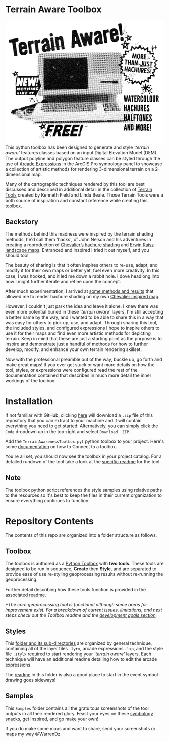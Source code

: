 # Terrain Aware Toolbox
![](https://github.com/WarrenDz/terrain-aware/blob/main/Images/BannerAd_White_Small.png)
This python toolbox has been designed to generate and style _'terrain aware'_ features classes based on an input Digital Elevation Model (DEM). The output polyline and polygon feature classes can be styled through the use of [Arcade Expressions](https://developers.arcgis.com/arcade/) in the ArcGIS Pro symbology panel to showcase a collection of artistic methods for rendering 3-dimensional terrain on a 2-dimensional map.

Many of the cartographic techniques rendered by this tool are best discussed and described in additional detail in the collection of [Terrain Tools](arcg.is/1GvWPr) created by Kenneth Field and Linda Beale. Those Terrain Tools were a both source of inspiration and constant reference while creating this toolbox.

## Backstory
The methods behind this madness were inspired by the terrain shading methods, he'd call them 'hacks', of John Nelson and his adventures in creating a reproduction of [Chevalier’s hachure shading](https://www.esri.com/arcgis-blog/products/arcgis-pro/mapping/chevalier-shade/) and [Erwin Raisz landscape maps](https://www.esri.com/arcgis-blog/products/arcgis-pro/mapping/landscape-map-in-the-spirit-of-erwin-raisz/). Entranced and inspired I tried it out myself, and you should too!

The beauty of sharing is that it often inspires others to re-use, adapt, and modify it for their own maps or better yet, fuel even more creativity. In this case, I was hooked, and it led me down a rabbit hole. I dove headlong into how I might further iterate and refine upon the concept.

After much experimentation, I arrived at [some methods and results](https://warrenrdavison.wixsite.com/maps/post/revisiting-hachure-lines-dynamic-hachure-contours-in-arcgis-pro) that allowed me to render hachure shading on my own [Chevalier inspired map](https://warrenrdavison.wixsite.com/maps/chevalierhachure).

However, I couldn't just park the idea and leave it alone. I knew there was even more potential buried in these _'terrain aware'_ layers, I'm still accepting a better name by the way, and I wanted to be able to share this in a way that was easy for others to pick up, use, and adapt. Through sharing this tool, the included styles, and configured expressions I hope to inspire others to use it for their maps and find even more artistic methods for depicting terrain. Keep in mind that these are just a starting point as the purpose is to inspire and demonstrate just a handful of methods for how to further develop, modify, and enhance your own terrain rendering skillset.

Now with the professional preamble out of the way, buckle up, go forth and make great maps! If you ever get stuck or want more details on how the tool, styles, or expressions were configured read the rest of the documentation contained that describes in much more detail the inner workings of the toolbox.

# Installation
If not familiar with GitHub, clicking [here](https://github.com/WarrenDz/terrain-aware/archive/main.zip) will download a `.zip` file of this repository that you can extract to your machine and it will contain everything you need to get started. Alternatively, you can simply click the `Code` dropdown up in the top-right and select `Download  ZIP`.

Add the `TerrainAwarenessToolbox.pyt` python toolbox to your project. Here's some [documentation](https://pro.arcgis.com/en/pro-app/latest/help/projects/connect-to-a-toolbox.htm) on how to Connect to a toolbox.

You're all set, you should now see the toolbox in your project catalog. For a detailed rundown of the tool take a look at the [specific readme](https://github.com/WarrenDz/terrain-aware/tree/main/Toolbox#terrain-aware-toolbox) for the tool.

## Note
The toolbox python script references the style samples using relative paths to the resources so it's best to keep the files in their current organization to ensure everything continues to function.

# Repository Contents
The contents of this repo are organized into a folder structure as follows.

## Toolbox
The toolbox is authored as a [Python Toolbox](https://pro.arcgis.com/en/pro-app/latest/arcpy/geoprocessing_and_python/a-quick-tour-of-python-toolboxes.htm) with **two tools**. These tools are designed to be run in sequence, **Create** then **Style**, and are separated to provide ease of use re-styling geoprocessing results without re-running the geoprocessing.

Further detail describing how these tools function is provided in the associated [readme](https://github.com/WarrenDz/terrain-aware/tree/main/Toolbox#terrain-aware-toolbox).

_*The core geoprocessing tool is functional although some areas for improvement exist. For a breakdown of current issues, limitations, and next steps check out the Toolbox readme and the [development goals section](https://github.com/WarrenDz/terrain-aware/tree/main/Toolbox#development-goals)._

## Styles
This [folder and its sub-directories](https://github.com/WarrenDz/terrain-aware/tree/main/Styles#styles) are organized by general technique, containing all of the layer files `.lyrx`, arcade expressions `.lxp`, and the style file `.stylx` required to start rendering your _'terrain aware'_ layers. Each technique will have an additional readme detailing how to edit the arcade expressions.

The [readme](https://github.com/WarrenDz/terrain-aware/tree/main/Styles#faq) in this folder is also a good place to start in the event symbol drawing goes sideways!

## Samples
This `Samples` folder contains all the gratuitous screenshots of the tool outputs in all their rendered glory. Feast your eyes on these [symbology snacks](https://github.com/WarrenDz/terrain-aware/tree/main/Samples), get inspired, and go make your own!

If you do make some maps and want to share, send your screenshots or maps my way @WarrenDz.
